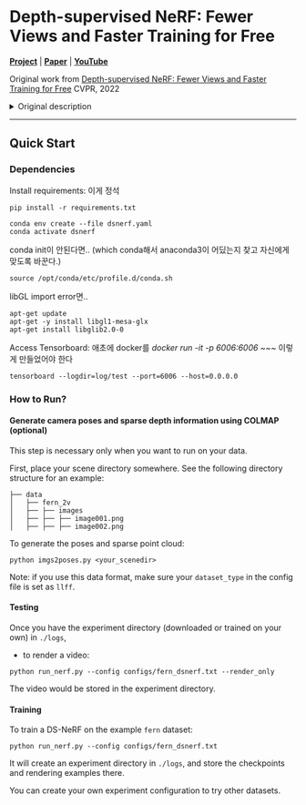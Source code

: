 # Depth-supervised NeRF: Fewer Views and Faster Training for Free

[**Project**](https://www.cs.cmu.edu/~dsnerf/) | [**Paper**](https://arxiv.org/abs/2107.02791) | [**YouTube**](https://youtu.be/84LFxCo7ogk)

Original work from [Depth-supervised NeRF: Fewer Views and Faster Training for Free](https://www.cs.cmu.edu/~dsnerf/) CVPR, 2022

<details>
<summary>Original description</summary>
<div markdown="1">
We propose DS-NeRF (Depth-supervised Neural Radiance Fields), a model for learning neural radiance fields that takes advantage of depth supervised by 3D point clouds. Current NeRF methods require many images with known camera parameters -- typically produced by running structure-from-motion (SFM) to estimate poses and a sparse 3D point cloud. Most, if not all, NeRF pipelines make use of the former but ignore the latter. Our key insight is that such sparse 3D input can be used as an additional free signal during training.

<p align="center">
  <img src="figure_teaser.png"  width="800" />
</p>
</div>
</details>

---
## Quick Start

### Dependencies

Install requirements: 이게 정석
```
pip install -r requirements.txt
```
```commandline
conda env create --file dsnerf.yaml
conda activate dsnerf
```
conda init이 안된다면.. (which conda해서 anaconda3이 어딨는지 찾고 자신에게 맞도록 바꾼다.)
```commandline
source /opt/conda/etc/profile.d/conda.sh 
```
libGL import error면.. 
```commandline
apt-get update 
apt-get -y install libgl1-mesa-glx
apt-get install libglib2.0-0
```
Access Tensorboard: 애초에 docker를 *docker run -it -p 6006:6006 ~~~* 이렇게 만들었어야 한다
```
tensorboard --logdir=log/test --port=6006 --host=0.0.0.0
```

### How to Run?

#### Generate camera poses and sparse depth information using COLMAP (optional)

This step is necessary only when you want to run on your data.

First, place your scene directory somewhere. See the following directory structure for an example:
```
├── data
│   ├── fern_2v
│   ├── ├── images
│   ├── ├── ├── image001.png
│   ├── ├── ├── image002.png
```

To generate the poses and sparse point cloud:
```
python imgs2poses.py <your_scenedir>
```

Note: if you use this data format, make sure your `dataset_type` in the config file is set as `llff`.


#### Testing

Once you have the experiment directory (downloaded or trained on your own) in `./logs`, 

- to render a video:
```
python run_nerf.py --config configs/fern_dsnerf.txt --render_only
```

The video would be stored in the experiment directory.

<!-- - to only compute the evaluation metrics:
```
python run_nerf.py --config configs/fern_dsnerf.txt --eval
``` -->


#### Training

To train a DS-NeRF on the example `fern` dataset:
```
python run_nerf.py --config configs/fern_dsnerf.txt
```

It will create an experiment directory in `./logs`, and store the checkpoints and rendering examples there.

You can create your own experiment configuration to try other datasets.

